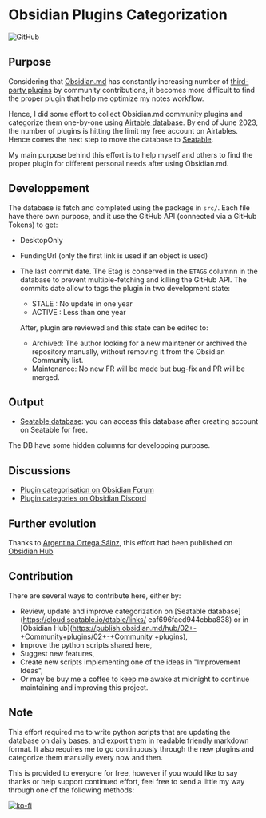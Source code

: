 # Obsidian Plugins Categorization

![GitHub](https://img.shields.io/github/license/ramisedhom/obsidian-plugins-categorization)

## Purpose

Considering that [Obsidian.md](https://obsidian.md) has constantly increasing number of [third-party plugins](https://github.com/obsidianmd/obsidian-releases/blob/master/community-plugins.json) by community contributions, it becomes more difficult to find the proper plugin that help me optimize my notes workflow.

Hence, I did some effort to collect Obsidian.md community plugins and categorize them one-by-one using [Airtable database](https://airtable.com/invite/l?inviteId=invZOB0AEYoqO8gri&inviteToken=d699fe9527edbed243460be2b2e561f9c467867a1145e92e81f64c8d4f4fcafb&utm_source=email). By end of June 2023, the number of plugins is hitting the limit my free account on Airtables. Hence comes the next step to move the database to [Seatable](https://cloud.seatable.io/dtable/links/eaf696faed944cbba838).

My main purpose behind this effort is to help myself and others to find the proper plugin for different personal needs after using Obsidian.md.

## Developpement

The database is fetch and completed using the package in `src/`. Each file have there own purpose, and it use the GitHub API (connected via a GitHub Tokens) to get:
- DesktopOnly
- FundingUrl (only the first link is used if an object is used)
- The last commit date. The Etag is conserved in the `ETAGS` columnn in the database to prevent multiple-fetching and killing the GitHub API. The commits date allow to tags the plugin in two development state:
  - STALE : No update in one year
  - ACTIVE : Less than one year
  
  After, plugin are reviewed and this state can be edited to:
  - Archived: The author looking for a new maintener or archived the repository manually, without removing it from the Obsidian Community list.
  - Maintenance: No new FR will be made but bug-fix and PR will be merged.

## Output

- [Seatable database](https://cloud.seatable.io/dtable/links/eaf696faed944cbba838): you can access this database after creating account on Seatable for free.

The DB have some hidden columns for developping purpose.

## Discussions

- [Plugin categorisation on Obsidian Forum](https://forum.obsidian.md/t/plugin-categorisation/13565)
- [Plugin categories on Obsidian Discord](https://discord.com/channels/686053708261228577/888107495233568778)

## Further evolution

Thanks to [Argentina Ortega Sáinz](https://github.com/argenos), this effort had been published on [Obsidian Hub](https://publish.obsidian.md/hub/02+-+Community+plugins/02+-+Community+plugins)

## Contribution

There are several ways to contribute here, either by:
  - Review, update and improve categorization on [Seatable database](https://cloud.seatable.io/dtable/links/  eaf696faed944cbba838) or in [Obsidian Hub](https://publish.obsidian.md/hub/02+-+Community+plugins/02+-+Community  +plugins),
  - Improve the python scripts shared here,
  - Suggest new features,
  - Create new scripts implementing one of the ideas in "Improvement Ideas",
  - Or may be buy me a coffee to keep me awake at midnight to continue maintaining and improving this project.

## Note

This effort required me to write python scripts that are updating the database on daily bases, and export them in readable friendly markdown format.
It also requires me to go continuously through the new plugins and categorize them manually every now and then.

This is provided to everyone for free, however if you would like to say thanks or help support continued effort, feel free to send a little my way through one of the following methods:

[![ko-fi](https://ko-fi.com/img/githubbutton_sm.svg)](https://ko-fi.com/I2I36CJAV)
